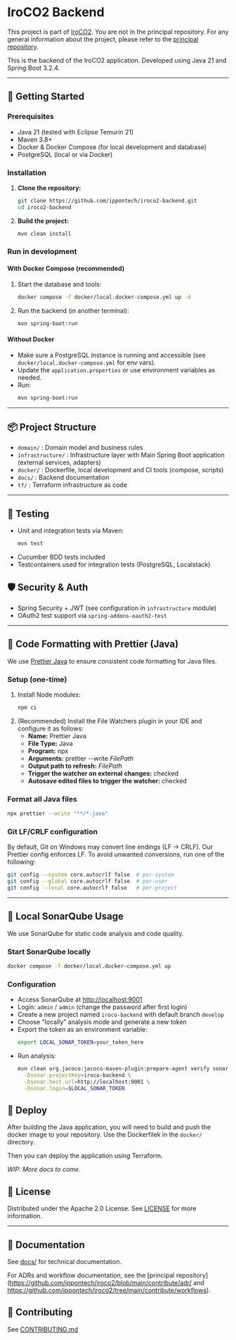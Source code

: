 # IroCO2 Backend

This project is part of [IroCO2](https://github.com/ippontech/iroco2). You are not in the principal repository. For any general information about the project, please refer to the [principal repository](https://github.com/ippontech/iroco2).

This is the backend of the IroCO2 application. Developed using Java 21 and Spring Boot 3.2.4.

---

## 🚀 Getting Started

### Prerequisites

- Java 21 (tested with Eclipse Temurin 21)
- Maven 3.8+
- Docker & Docker Compose (for local development and database)
- PostgreSQL (local or via Docker)

### Installation

1. **Clone the repository:**
   ```bash
   git clone https://github.com/ippontech/iroco2-backend.git
   cd iroco2-backend
   ```
2. **Build the project:**
   ```bash
   mvn clean install
   ```

### Run in development

#### With Docker Compose (recommended)

1. Start the database and tools:
   ```bash
   docker compose -f docker/local.docker-compose.yml up -d
   ```
2. Run the backend (in another terminal):
   ```bash
   mvn spring-boot:run
   ```

#### Without Docker

- Make sure a PostgreSQL instance is running and accessible (see `docker/local.docker-compose.yml` for env vars).
- Update the `application.properties` or use environment variables as needed.
- Run:
  ```bash
  mvn spring-boot:run
  ```

---

## 📦 Project Structure

- `domain/` : Domain model and business rules
- `infrastructure/` : Infrastructure layer with Main Spring Boot application (external services, adapters)
- `docker/` : Dockerfile, local development and CI tools (compose, scripts)
- `docs/` : Backend documentation
- `tf/` : Terraform infrastructure as code

---

## 🧪 Testing

- Unit and integration tests via Maven:
  ```bash
  mvn test
  ```
- Cucumber BDD tests included
- Testcontainers used for integration tests (PostgreSQL, Localstack)

## 🛡️ Security & Auth

- Spring Security + JWT (see configuration in `infrastructure` module)
- OAuth2 test support via `spring-addons-oauth2-test`

---

## 🧹 Code Formatting with Prettier (Java)

We use [Prettier Java](https://github.com/jhipster/prettier-java) to ensure consistent code formatting for Java files.

### Setup (one-time)

1. Install Node modules:
   ```bash
   npm ci
   ```
2. (Recommended) Install the File Watchers plugin in your IDE and configure it as follows:
   - **Name:** Prettier Java
   - **File Type:** Java
   - **Program:** npx
   - **Arguments:** prettier --write $FilePath$
   - **Output path to refresh:** $FilePath$
   - **Trigger the watcher on external changes:** checked
   - **Autosave edited files to trigger the watcher:** checked

### Format all Java files

```bash
npx prettier --write "**/*.java"
```

### Git LF/CRLF configuration
By default, Git on Windows may convert line endings (LF → CRLF). Our Prettier config enforces LF. To avoid unwanted conversions, run one of the following:

```bash
git config --system core.autocrlf false  # per-system
git config --global core.autocrlf false  # per-user
git config --local core.autocrlf false   # per-project
```

---

## 🧭 Local SonarQube Usage

We use SonarQube for static code analysis and code quality.

### Start SonarQube locally

```bash
docker compose -f docker/local.docker-compose.yml up
```

### Configuration
- Access SonarQube at [http://localhost:9001](http://localhost:9001)
- Login: `admin` / `admin` (change the password after first login)
- Create a new project named `iroco-backend` with default branch `develop`
- Choose "locally" analysis mode and generate a new token
- Export the token as an environment variable:
  ```bash
  export LOCAL_SONAR_TOKEN=your_token_here
  ```
- Run analysis:
  ```bash
  mvn clean org.jacoco:jacoco-maven-plugin:prepare-agent verify sonar:sonar \
    -Dsonar.projectKey=iroco-backend \
    -Dsonar.host.url=http://localhost:9001 \
    -Dsonar.login=$LOCAL_SONAR_TOKEN
  ```


## 🚀 Deploy

After building the Java application, you will need to build and push the docker image to your repository. Use the Dockerfilek in the `docker/` directory.

Then you can deploy the application using Terraform. 

*WIP: More docs to come.*

## 📝 License

Distributed under the Apache 2.0 License. See [LICENSE](./LICENSE) for more information.

---

## 📄 Documentation
See [docs/](./docs) for technical documentation.

For ADRs and workflow documentation, see the [principal repository](https://github.com/ippontech/iroco2/blob/main/contribute/adr/ and https://github.com/ippontech/iroco2/tree/main/contribute/workflows).

## 🤝 Contributing
See [CONTRIBUTING.md](./CONTRIBUTING.md)